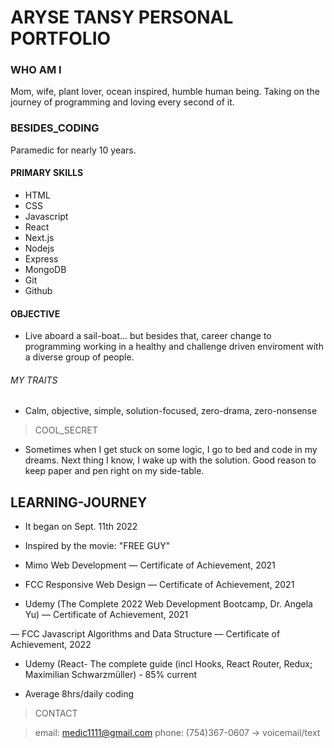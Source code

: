 # ARYSE TANSY PERSONAL PORTFOLIO

### WHO AM I

Mom, wife, plant lover, ocean inspired, humble human being. Taking on the journey of programming and loving every second of it.

### BESIDES_CODING

Paramedic for nearly 10 years.

#### PRIMARY SKILLS

- HTML
- CSS
- Javascript
- React
- Next.js
- Nodejs
- Express
- MongoDB
- Git
- Github

#### OBJECTIVE

- Live aboard a sail-boat... but besides that, career change to programming working in a healthy and challenge driven enviroment with a diverse group of people.

###### MY TRAITS

- Calm, objective, simple, solution-focused, zero-drama, zero-nonsense

> COOL_SECRET

- Sometimes when I get stuck on some logic, I go to bed and code in my dreams. Next thing I know, I wake up with the solution. Good reason to keep paper and pen right on my side-table.

## LEARNING-JOURNEY

- It began on Sept. 11th 2022

- Inspired by the movie: "FREE GUY"

- Mimo Web Development — Certificate of Achievement, 2021

- FCC Responsive Web Design — Certificate of Achievement, 2021

- Udemy (The Complete 2022 Web Development Bootcamp, Dr. Angela Yu) — Certificate of Achievement, 2021

— FCC Javascript Algorithms and Data Structure — Certificate of Achievement, 2022

- Udemy (React- The complete guide (incl Hooks, React Router, Redux; Maximilian Schwarzmüller) - 85% current

- Average 8hrs/daily coding

> CONTACT

> email: medic1111@gmail.com
> phone: (754)367-0607 -> voicemail/text
